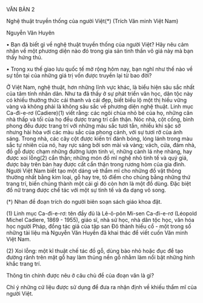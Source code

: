 VĂN BẢN 2

Nghệ thuật truyền thống của người Việt(*)
(Trích Văn minh Việt Nam)

Nguyễn Văn Huyên

• Bạn đã biết gì về nghệ thuật truyền thống của người Việt? Hãy nêu cảm nhận về một phương diện nào đó trong gia sản tinh thần vô giá này mà bạn thấy hứng thú.

• Trong xu thế giao lưu quốc tế mở rộng hôm nay, bạn nghĩ như thế nào về sự tồn tại của những giá trị vốn được truyền lại từ bao đời?

Ở Việt Nam, nghệ thuật, hơn những lĩnh vực khác, là biểu hiện sâu sắc nhất của tâm tính nhân dân. Như ta đã thấy ở sự phát triển văn học, dân tộc này có khiếu thưởng thức cái thanh và cái đẹp, biết biểu lộ một thị hiếu vững vàng và không phải là không sâu sắc về phương diện nghệ thuật. Linh mục Ca-đi-e-rơ (Cadiere)(1) viết rằng: các ngôi chùa nhỏ bé của họ, những căn nhà thấp và tối của họ đều được trang trí cẩn thận. Nóc nhà, cột cống, bình phong đều được trang trí với những màu sắc tươi tắn, nhiều khi sặc sỡ nhưng hài hòa với các màu sắc của phong cảnh, với sự tươi rỡ của ánh sáng. Trong nhà, các cây cột được kiến trí đánh bóng, lóng lánh trong màu sắc tự nhiên của nó, hay rực sáng bởi sơn mài và vàng; vách, cửa, đám nhà, đồ gỗ được chạm những đường lượn tinh vi, những cành lá nhẹ nhàng, hay được xoi lỗng(2) cẩn thận; những món đồ mĩ nghệ nhỏ tinh tế và quý giá, được bày trên bàn hay được cất cẩn thận trong rương hòm của gia đình. Người Việt Nam biết tạo một dáng vẻ thẩm mĩ cho những đồ vật thông thường nhất bằng kim loại, gỗ hay tre, tô điểm cho chúng bằng những thứ trang trí, biến chúng thành một cái gì đó còn hơn là một đồ dùng. Đặc biệt đồ nữ trang được chế tác với một sự tinh tế và đa dạng vô song.

(*) Nhan đề đoạn trích do người biên soạn sách giáo khoa đặt.

(1) Linh mục Ca-đi-e-rơ: tên đầy đủ là Lê-ô-pôn Mi-sen Ca-đi-e-rơ (Léopold Michel Cadiere, 1869 - 1955), giáo sĩ, nhà sử học, nhà dân tộc học, văn hóa học người Pháp, đồng tác giả của tập san Đô thành hiếu cổ - một trong số những tài liệu mà Nguyễn Văn Huyền đã khai thác để viết cuốn Văn minh Việt Nam.

(2) Xoi lỗng: một kĩ thuật chế tác đồ gỗ, dùng bào nhỏ hoặc đục để tạo đường rãnh trên mặt gỗ hay làm thủng nền gỗ nhằm làm nổi bật những hình khắc trang trí.

Thông tin chính được nêu ở câu chủ đề của đoạn văn là gì?

Chỉ ý những cứ liệu được sử dụng để đưa ra nhận định về khiếu thẩm mĩ của người Việt.